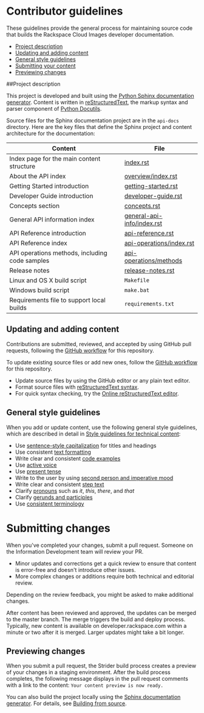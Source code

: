 # Contributor guidelines

These guidelines provide the general process for maintaining source code that builds the 
Rackspace Cloud Images developer documentation. 

- [Project description](#project-description)
- [Updating and adding content](#updating-and-adding-content)
- [General style guidelines](#general-style-guidelines)
- [Submitting your content](#submitting-changes)
- [Previewing changes](#previewing-changes)

##Project description
<!-- Provide as little or as much information about architecture as needed to help 
contributors figure out which file to update.-->

This project is developed and built using the [Python Sphinx documentation generator](http://sphinx-doc.org/). 
Content is written in [reStructuredText](http://sphinx-doc.org/rest.html), the markup syntax and parser 
component of [Python Docutils](http://docutils.sourceforge.net/index.html).

Source files for the Sphinx documentation project are in the ``api-docs`` directory. Here are the key files that 
define the Sphinx project and content architecture for the documentation: 

Content | File
--- | ---
|Index page for the main content structure| [index.rst](https://github.com/rackerlabs/docs-cloud-images/blob/master/api-docs/index.rst)
|About the API index| [overview/index.rst](https://github.com/rackerlabs/docs-cloud-images/blob/master/api-docs/overview/index.rst)
|Getting Started introduction| [getting-started.rst](https://github.com/rackerlabs/docs-cloud-images/blob/master/api-docs/getting-started.rst)
|Developer Guide introduction|[developer-guide.rst](https://github.com/rackerlabs/docs-cloud-images/blob/master/api-docs/developer-guide.rst)
|Concepts section| [concepts.rst](https://github.com/rackerlabs/docs-cloud-images/blob/master/api-docs/concepts.rst)
|General API information index|[general-api-info/index.rst](https://github.com/rackerlabs/docs-cloud-images/blob/master/api-docs/general-api-info/index.rst)
|API Reference introduction|[api-reference.rst](https://github.com/rackerlabs/docs-cloud-images/blob/master/api-docs/api-reference.rst)
|API Reference index|[api-operations/index.rst](https://github.com/rackerlabs/docs-cloud-images/blob/master/api-docs/api-operations/index.rst)
|API operations methods, including code samples|[api-operations/methods](https://github.com/rackerlabs/docs-cloud-images/tree/master/api-docs/api-operations/methods) 
|Release notes|[release-notes.rst](https://github.com/rackerlabs/docs-cloud-images/blob/master/api-docs/release-notes.rst)
|Linux and OS X build script|``Makefile``|
|Windows build script|``make.bat``|
|Requirements file to support local builds| ``requirements.txt`` 

## Updating and adding content

Contributions are submitted, reviewed, and accepted by using GitHub pull requests, following the 
[GitHub workflow](GITHUBING.md) for this repository. 

To update existing source files or add new ones, follow the [GitHub workflow](GITHUBING.md) for this repository.

* Update source files by using the GitHub editor or any plain text editor.
* Format source files with 
  [reStructuredText syntax](http://www.sphinx-doc.org/en/stable/rest.html).  
* For quick syntax checking, try the 
[Online reStructuredText editor](http://rst.ninjs.org/). 

## General style guidelines

When you add or update content, use the following general style guidelines, which are 
described in detail in [Style guidelines for technical content](https://github.com/rackerlabs/docs-rackspace/tree/master/style-guide):

- Use [sentence-style capitalization](https://github.com/rackerlabs/docs-rackspace/blob/master/style-guide/a-l-style-guidelines.md#cap-sentence-style) for titles and headings
- Use consistent [text formatting](https://github.com/rackerlabs/docs-rackspace/blob/master/style-guide/m-z-style-guidelines.md#text-formatting)
- Write clear and consistent [code examples](https://github.com/rackerlabs/docs-rackspace/blob/master/style-guide/a-l-style-guidelines.md#code-examples)
- Use [active voice](https://github.com/rackerlabs/docs-rackspace/blob/master/style-guide/basic-writing-guidelines.md#use-active-voice)
- Use [present tense](https://github.com/rackerlabs/docs-rackspace/blob/master/style-guide/basic-writing-guidelines.md#use-present-tense)
- Write to the user by using [second person and imperative mood](https://github.com/rackerlabs/docs-rackspace/blob/master/style-guide/basic-writing-guidelines.md#write-to-user)
- Write clear and consistent [step text](https://github.com/rackerlabs/docs-rackspace/blob/master/style-guide/m-z-style-guidelines.md#tasks-steps)
- Clarify [pronouns](https://github.com/rackerlabs/docs-rackspace/blob/master/style-guide/basic-writing-guidelines.md#clarify-pronouns) such as *it*, *this*, *there*, and *that*
- Clarify [gerunds and participles](https://github.com/rackerlabs/docs-rackspace/blob/master/style-guide/basic-writing-guidelines.md#clarify-gerunds-and-participles)
- Use [consistent terminology](https://github.com/rackerlabs/docs-rackspace/blob/master/style-guide/basic-writing-guidelines.md#use-consistent-terminology)

<!-- Adding build from source guidelines until we can provide a link to automated gh-pages 
output, or to the staging URL that Ash is working on. --> 

# Submitting changes

When you've completed your changes, submit a pull request. Someone on the Information Development team 
will review your PR.
- Minor updates and corrections get a quick review to ensure that content is error-free and doesn't introduce 
  other issues.
- More complex changes or additions require both technical and editorial review. 

Depending on the review feedback, you might be asked to make additional changes. 

After content has been reviewed and approved, the updates can be merged to the master branch. The merge 
triggers the build and deploy process. Typically, new content is available on developer.rackspace.com within a 
minute or two after it is merged. Larger updates might take a bit longer.

## Previewing changes

When you submit a pull request, the Strider build process creates a preview of your changes in a staging 
environment. After the build process completes, the following message displays in the pull request comments 
with a link to the content: ``Your content preview is now ready.``

You can also build the project locally using the [Sphinx documentation generator](http://sphinx-doc.org/). 
For details, see 
[Building from source](https://github.com/rackerlabs/docs-rackspace/blob/master/tools/build-from-source.rst).
